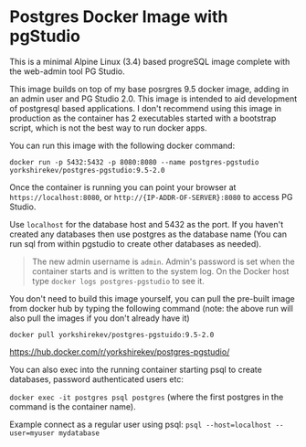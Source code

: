 Postgres Docker Image with pgStudio
===================================

This is a minimal Alpine Linux (3.4) based progreSQL image complete with the web-admin tool PG Studio.

This image builds on top of my base posrgres 9.5 docker image, adding in an admin user and PG Studio 2.0. This image is intended to aid development of postgresql based applications. I don't recommend using this image in production as the container has 2 executables started with a bootstrap script, which is not the best way to run docker apps.

You can run this image with the following docker command:

`docker run -p 5432:5432 -p 8080:8080 --name postgres-pgstudio yorkshirekev/postgres-pgstudio:9.5-2.0`

Once the container is running you can point your browser at `https://localhost:8080`, or `http://{IP-ADDR-OF-SERVER}:8080` to access PG Studio.

Use `localhost` for the database host and 5432 as the port. If you haven't created any databases then use postgres as the database name (You can run sql from within pgstudio to create other databases as needed).

> The new admin username is `admin`. Admin's password is set when the
> container starts and is written to the system log. On the Docker host
> type `docker logs postgres-pgstudio` to see it.

You don't need to build this image yourself, you can pull the pre-built image from docker hub by typing the following command (note: the above run will also pull the images if you don't already have it)

`docker pull yorkshirekev/postgres-pgstuido:9.5-2.0`

https://hub.docker.com/r/yorkshirekev/postgres-pgstudio/

You can also exec into the running container starting psql to create databases, password authenticated users etc:

`docker exec -it postgres psql postgres` (where the first postgres in the command is the container name).

Example connect as a regular user using psql:
`psql --host=localhost --user=myuser mydatabase`
